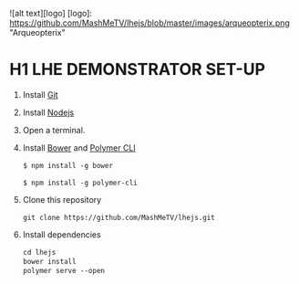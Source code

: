![alt text][logo]
[logo]: https://github.com/MashMeTV/lhejs/blob/master/images/arqueopterix.png "Arqueopterix"

# H1 LHE DEMONSTRATOR SET-UP

1. Install [Git](https://git-scm.com/downloads)

2. Install [Nodejs](https://nodejs.org/en/download/)

3. Open a terminal.

4. Install [Bower](https://bower.io/) and [Polymer CLI](https://www.polymer-project.org/1.0/docs/tools/polymer-cli)

	```
	$ npm install -g bower
	```

	```
	$ npm install -g polymer-cli
	```
5. Clone this repository
	```
	git clone https://github.com/MashMeTV/lhejs.git
	```

6. Install dependencies

	```
	cd lhejs
	bower install
	polymer serve --open
	```
